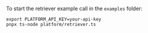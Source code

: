 To start the retriever example call in the `examples` folder:

```shell
export PLATFORM_API_KEY=your-api-key
pnpx ts-node platform/retriever.ts
```
